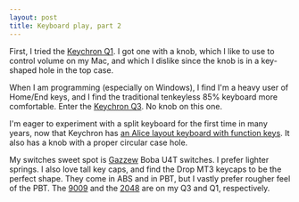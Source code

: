 ```yaml
---
layout: post
title: Keyboard play, part 2
---
```


First, I tried the [Keychron Q1](https://www.keychron.com/products/keychron-q1). I got one with a knob, which I like to use to control volume on my Mac, and which I dislike since the knob is in a key-shaped hole in the top case.

When I am programming (especially on Windows), I find I'm a heavy user of Home/End keys, and I find the traditional tenkeyless 85% keyboard more comfortable. Enter the [Keychron Q3](https://www.keychron.com/products/keychron-q3-qmk-custom-mechanical-keyboard). No knob on this one.

I'm eager to experiment with a split keyboard for the first time in many years, now that Keychron has [an Alice layout keyboard with function keys](https://www.keychron.com/pages/keychron-q10-customizable-mechanical-keyboard). It also has a knob with a proper circular case hole.

My switches sweet spot is [Gazzew](https://www.gazzew.com) Boba U4T switches. I prefer lighter springs. I also love tall key caps, and find the Drop MT3 keycaps to be the perfect shape. They come in ABS and in PBT, but I vastly prefer rougher feel of the PBT. The [9009](https://drop.com/buy/mt3-9009-pbt-keycap-set?defaultSelectionIds=968777) and the [2048](https://drop.com/buy/drop-biip-mt3-extended-custom-keycap-set?defaultSelectionIds=969821) are on my Q3 and Q1, respectively.